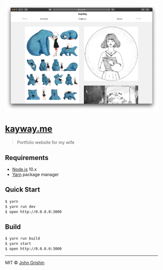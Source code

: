 <center>
  <a href="https://kayway.me" target="_blank">
    <img src="./screenshot.png" alt="" />
  </a>
</center>

# [kayway.me](https://kayway.me)

> Portfolio website for my wife

## Requirements

- [Node.js](https://nodejs.org/en/) 10.x
- [Yarn](https://yarnpkg.com/en/docs/install) package manager

## Quick Start

```sh
$ yarn
$ yarn run dev
$ open http://0.0.0.0:3000
```

## Build

```sh
$ yarn run build
$ yarn start
$ open http://0.0.0.0:3000
```

---

MIT © [John Grishin](http://johngrish.in)
